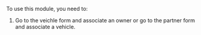 To use this module, you need to:

1. Go to the veichle form and associate an owner or go to the partner form and associate a vehicle.
